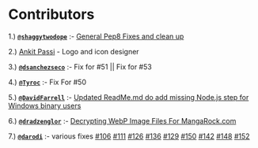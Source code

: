 # Contributors
1.) [**`@shaggytwodope`**](https://github.com/shaggytwodope) :- [General Pep8 Fixes and clean up](https://github.com/Xonshiz/comic-dl/pull/1)

2.) [Ankit Passi](https://github.com/ankitpassi141) - Logo and icon designer

3.) [**`@dsanchezseco`**](https://github.com/dsanchezseco) :- Fix for #51 || Fix for #53

4.) [**`@Tyroc`**](https://github.com/Tyroc) :- Fix For #50

5.) [**`@DavidFarrell`**](https://github.com/DavidFarrell) :- [Updated ReadMe.md do add missing Node.js step for Windows binary users](https://github.com/Xonshiz/comic-dl/pull/48)

6.) [**`@dradzenglor`**](https://www.reddit.com/user/dradzenglor) :- [Decrypting WebP Image Files For MangaRock.com](https://www.reddit.com/r/codes/comments/7mdx70/need_help_decrypting_this_string/)

7.) [**`@darodi`**](https://github.com/darodi) 
:- various fixes 
[#106](https://github.com/Xonshiz/comic-dl/issues/106) 
[#111](https://github.com/Xonshiz/comic-dl/issues/111) 
[#126](https://github.com/Xonshiz/comic-dl/issues/126) 
[#136](https://github.com/Xonshiz/comic-dl/issues/136) 
[#129](https://github.com/Xonshiz/comic-dl/issues/129) 
[#150](https://github.com/Xonshiz/comic-dl/issues/150) 
[#142](https://github.com/Xonshiz/comic-dl/issues/142) 
[#148](https://github.com/Xonshiz/comic-dl/issues/148) 
[#152](https://github.com/Xonshiz/comic-dl/issues/152) 
